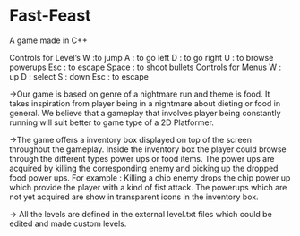 # Fast-Feast
A game made in C++

Controls for Level’s
W :to jump
A : to go left
D : to go right
U : to browse powerups
Esc : to escape
Space : to shoot bullets
Controls for Menus
W : up
D : select
S : down
Esc : to escape

->Our game is based on genre of a nightmare run and theme is food. It takes inspiration from
player being in a nightmare about dieting or food in general. We believe that a gameplay that
involves player being constantly running will suit better to game type of a 2D Platformer.

->The game offers a inventory box displayed on top of the screen throughout the gameplay.
Inside the inventory box the player could browse through the different types power ups or food
items. The power ups are acquired by killing the corresponding enemy and picking up the
dropped food power ups. For example : Killing a chip enemy drops the chip power up which
provide the player with a kind of fist attack. The powerups which are not yet acquired are show
in transparent icons in the inventory box.

-> All the levels are defined in the external level.txt files which could be edited and made custom levels.
